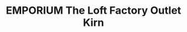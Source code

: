 ---
title: "EMPORIUM The Loft Factory Outlet Kirn"
url: /kirn/emporium-the-loft-factory-outlet-kirn/
shop: Kleidung
---
